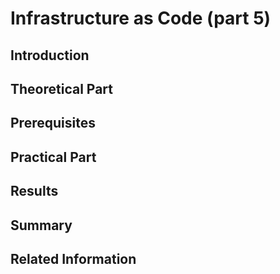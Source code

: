 # Infrastructure as Code (part 5)
## Introduction
## Theoretical Part
## Prerequisites
## Practical Part
## Results
## Summary
## Related Information
